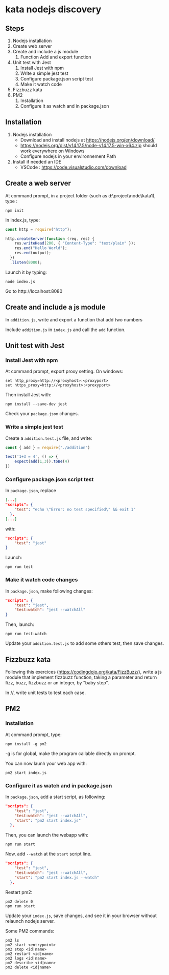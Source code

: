 # kata nodejs discovery

## Steps

1. Nodejs installation
1. Create web server
1. Create and include a js module
    1. Function Add and export function
1. Unit test with Jest
    1. Install Jest with npm
    1. Write a simple jest test
    1. Configure package.json script test
    1. Make it watch code
1. Fizzbuzz kata
1. PM2
    1. Installation 
    1. Configure it as watch and in package.json


## Installation

1. Nodejs installation
    * Download and install nodejs at https://nodejs.org/en/download/
    * https://nodejs.org/dist/v14.17.5/node-v14.17.5-win-x64.zip should work everywhere on Windows
    * Configure nodejs in your environnement Path
1. Install if needed an IDE
    * VSCode : https://code.visualstudio.com/download

## Create a web server

At command prompt, in a project folder (such as d:\project\node\kata1), type :  
```shell
npm init
```

In index.js, type:  
```js
const http = require("http");

http.createServer(function (req, res) {
    res.writeHead(200, { "Content-Type": "text/plain" });
    res.end("Hello World");
    res.end(output);
  })
  .listen(8080);
  ```

  Launch it by typing:  
  ```shell
  node index.js
  ```

Go to http://localhost:8080

## Create and include a js module

In ```addition.js```, write and export a function that add two numbers

Include ```addition.js``` in ```index.js``` and call the ```add``` function.

## Unit test with Jest
### Install Jest with npm
At command prompt, export proxy setting. On windows:  
```shell
set http_proxy=http://<proxyhost>:<proxyport>
set https_proxy=http://<proxyhost>:<proxyport>
```  

Then install Jest with:  
```shell
npm install --save-dev jest
```

Check your ```package.json``` changes.

### Write a simple jest test

Create a ```addition.test.js``` file, and write:  
```js
const { add } = require("./addition")

test('1+3 = 4', () => {
    expect(add(1,3)).toBe(4)
})
```
###  Configure package.json script test

In ```package.json```, replace 
```json
[...]
"scripts": {
    "test": "echo \"Error: no test specified\" && exit 1"
  },
[...]
```

with:
```json
"scripts": {
    "test": "jest"
}
```

Launch:  
```shell
npm run test
```

### Make it watch code changes

In ```package.json```, make following changes:  
```json
"scripts": {
    "test": "jest",
    "test:watch": "jest --watchAll"
}
```

Then, launch:  
```shell
npm run test:watch
```

Update your ```addition.test.js``` to add some others test, then save changes.

## Fizzbuzz kata

Following this exercices (https://codingdojo.org/kata/FizzBuzz/), write a js module that implement fizzbuzz function, taking a parameter and return fizz, buzz, fizzbuzz or an integer, by "baby step".

In //, write unit tests to test each case.

## PM2

### Installation 

At command prompt, type:  
```shell
npm install -g pm2
```

-g is for global, make the program callable directly on prompt.

You can now launh your web app with:  
```shell
pm2 start index.js
```

### Configure it as watch and in package.json

In ```package.json```, add a start script, as following:  
```json
"scripts": {
    "test": "jest",
    "test:watch": "jest --watchAll",
    "start": "pm2 start index.js"
  },
```

Then, you can launch the webapp with:  
```shell
npm run start
```

Now, add ```--watch``` at the ```start``` script line.
```json
"scripts": {
    "test": "jest",
    "test:watch": "jest --watchAll",
    "start": "pm2 start index.js --watch"
  },
```

Restart pm2:  
```shell
pm2 delete 0
npm run start
```  


Update your ```index.js```, save changes, and see it in your browser without relaunch nodejs server.

Some PM2 commands:  
```shell
pm2 ls 
pm2 start <entrypoint>
pm2 stop <id|name>
pm2 restart <id|name>
pm2 logs <id|name>
pm2 describe <id|name>
pm2 delete <id|name>
```